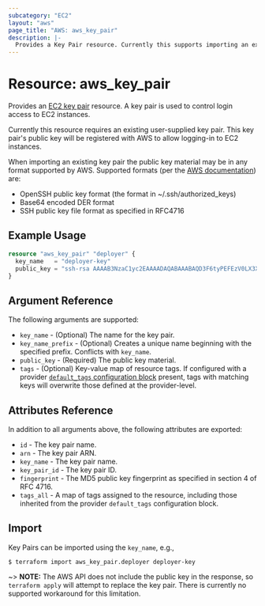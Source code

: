 ```yaml
---
subcategory: "EC2"
layout: "aws"
page_title: "AWS: aws_key_pair"
description: |-
  Provides a Key Pair resource. Currently this supports importing an existing key pair but not creating a new key pair.
---
```


# Resource: aws_key_pair

Provides an [EC2 key pair](https://docs.aws.amazon.com/AWSEC2/latest/UserGuide/ec2-key-pairs.html) resource. A key pair is used to control login access to EC2 instances.

Currently this resource requires an existing user-supplied key pair. This key pair's public key will be registered with AWS to allow logging-in to EC2 instances.

When importing an existing key pair the public key material may be in any format supported by AWS. Supported formats (per the [AWS documentation](https://docs.aws.amazon.com/AWSEC2/latest/UserGuide/ec2-key-pairs.html#how-to-generate-your-own-key-and-import-it-to-aws)) are:

* OpenSSH public key format (the format in ~/.ssh/authorized_keys)
* Base64 encoded DER format
* SSH public key file format as specified in RFC4716

## Example Usage

```terraform
resource "aws_key_pair" "deployer" {
  key_name   = "deployer-key"
  public_key = "ssh-rsa AAAAB3NzaC1yc2EAAAADAQABAAABAQD3F6tyPEFEzV0LX3X8BsXdMsQz1x2cEikKDEY0aIj41qgxMCP/iteneqXSIFZBp5vizPvaoIR3Um9xK7PGoW8giupGn+EPuxIA4cDM4vzOqOkiMPhz5XK0whEjkVzTo4+S0puvDZuwIsdiW9mxhJc7tgBNL0cYlWSYVkz4G/fslNfRPW5mYAM49f4fhtxPb5ok4Q2Lg9dPKVHO/Bgeu5woMc7RY0p1ej6D4CKFE6lymSDJpW0YHX/wqE9+cfEauh7xZcG0q9t2ta6F6fmX0agvpFyZo8aFbXeUBr7osSCJNgvavWbM/06niWrOvYX2xwWdhXmXSrbX8ZbabVohBK41 email@example.com"
}
```

## Argument Reference

The following arguments are supported:

* `key_name` - (Optional) The name for the key pair.
* `key_name_prefix` - (Optional) Creates a unique name beginning with the specified prefix. Conflicts with `key_name`.
* `public_key` - (Required) The public key material.
* `tags` - (Optional) Key-value map of resource tags. If configured with a provider [`default_tags` configuration block](https://www.terraform.io/docs/providers/aws/index.html#default_tags-configuration-block) present, tags with matching keys will overwrite those defined at the provider-level.

## Attributes Reference

In addition to all arguments above, the following attributes are exported:

* `id` - The key pair name.
* `arn` - The key pair ARN.
* `key_name` - The key pair name.
* `key_pair_id` - The key pair ID.
* `fingerprint` - The MD5 public key fingerprint as specified in section 4 of RFC 4716.
* `tags_all` - A map of tags assigned to the resource, including those inherited from the provider `default_tags` configuration block.

## Import

Key Pairs can be imported using the `key_name`, e.g.,

```
$ terraform import aws_key_pair.deployer deployer-key
```

~> **NOTE:** The AWS API does not include the public key in the response, so `terraform apply` will attempt to replace the key pair. There is currently no supported workaround for this limitation.
